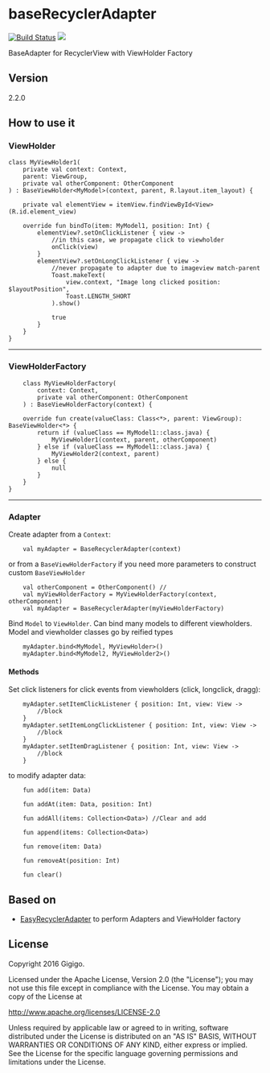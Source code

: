 # baseRecyclerAdapter
[![Build Status](https://travis-ci.org/Gigigo-Android-Devs/gigigo-baseRecyclerAdapter-library-android.svg?branch=master)](https://travis-ci.org/Gigigo-Android-Devs/gigigo-baseRecyclerAdapter-library-android.svg?branch=master)
[![](https://jitpack.io/v/Gigigo-Android-Devs/gigigo-imageLoader-library-android.svg)](https://jitpack.io/#Gigigo-Android-Devs/gigigo-baseRecyclerAdapter-library-android)

BaseAdapter for RecyclerView with ViewHolder Factory

## Version
2.2.0

[EasyRecyclerAdapter]: <https://github.com/CarlosMChica/easyrecycleradapters>

## How to use it
### ViewHolder
``` 
class MyViewHolder1(
    private val context: Context,
    parent: ViewGroup,
    private val otherComponent: OtherComponent
) : BaseViewHolder<MyModel>(context, parent, R.layout.item_layout) {

    private val elementView = itemView.findViewById<View>(R.id.element_view)

    override fun bindTo(item: MyModel1, position: Int) {
        elementView?.setOnClickListener { view ->
            //in this case, we propagate click to viewholder
            onClick(view)
        }
        elementView?.setOnLongClickListener { view ->
            //never propagate to adapter due to imageview match-parent
            Toast.makeText(
                view.context, "Image long clicked position: $layoutPosition",
                Toast.LENGTH_SHORT
            ).show()

            true
        }
    }
}
```
---

### ViewHolderFactory
```
    class MyViewHolderFactory(
        context: Context, 
        private val otherComponent: OtherComponent
    ) : BaseViewHolderFactory(context) {

    override fun create(valueClass: Class<*>, parent: ViewGroup): BaseViewHolder<*> {
        return if (valueClass == MyModel1::class.java) {
            MyViewHolder1(context, parent, otherComponent)
        } else if (valueClass == MyModel1::class.java) {
            MyViewHolder2(context, parent)
        } else {
            null
        }
    }
}
```
---

### Adapter

Create adapter from a `Context`:
```
    val myAdapter = BaseRecyclerAdapter(context)
``` 
or from a `BaseViewHolderFactory` if you need more parameters to construct custom `BaseViewHolder`
```
    val otherComponent = OtherComponent() //
    val myViewHolderFactory = MyViewHolderFactory(context, otherComponent)
    val myAdapter = BaseRecyclerAdapter(myViewHolderFactory)
```

Bind `Model` to `ViewHolder`. Can bind many models to different viewholders. Model and viewholder classes go by reified types
```
    myAdapter.bind<MyModel, MyViewHolder>()
    myAdapter.bind<MyModel2, MyViewHolder2>()
``` 

#### Methods

Set click listeners for click events from viewholders (click, longclick, dragg):
```
    myAdapter.setItemClickListener { position: Int, view: View ->
        //block
    }
    myAdapter.setItemLongClickListener { position: Int, view: View ->
        //block
    }
    myAdapter.setItemDragListener { position: Int, view: View ->
        //block
    }
```

to modify adapter data: 
```
    fun add(item: Data)

    fun addAt(item: Data, position: Int)

    fun addAll(items: Collection<Data>) //Clear and add

    fun append(items: Collection<Data>) 

    fun remove(item: Data)

    fun removeAt(position: Int)

    fun clear()
```


## Based on
* [EasyRecyclerAdapter] to perform Adapters and ViewHolder factory

## License

Copyright 2016 Gigigo.

Licensed under the Apache License, Version 2.0 (the "License");
you may not use this file except in compliance with the License.
You may obtain a copy of the License at

   <http://www.apache.org/licenses/LICENSE-2.0>

Unless required by applicable law or agreed to in writing, software
distributed under the License is distributed on an "AS IS" BASIS,
WITHOUT WARRANTIES OR CONDITIONS OF ANY KIND, either express or implied.
See the License for the specific language governing permissions and
limitations under the License.


